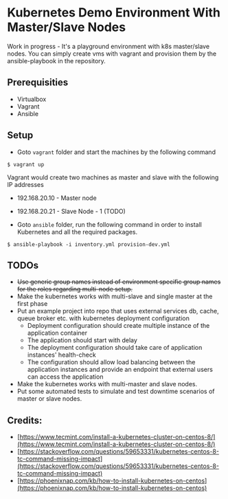 # Kubernetes Demo Environment With Master/Slave Nodes
Work in progress - It's a playground environment with k8s master/slave nodes. You can simply create vms with vagrant and provision them by the ansible-playbook in the repository.

## Prerequisities
* Virtualbox
* Vagrant
* Ansible

## Setup
* Goto `vagrant` folder and start the machines by the following command
```shell
$ vagrant up
```
Vagrant would create two machines as master and slave with the following IP addresses
* 192.168.20.10 - Master node
* 192.168.20.21	- Slave Node - 1 (TODO)

* Goto `ansible` folder, run the following command in order to install Kubernetes and all the required packages.
```shell
$ ansible-playbook -i inventory.yml provision-dev.yml
```

## TODOs
* ~~Use generic group names instead of environment specific group names for the roles regarding multi-node setup.~~
* Make the kubernetes works with multi-slave and single master at the first phase
* Put an example project into repo that uses external services db, cache, queue broker etc. with kubernetes deployment configuration
	* Deployment configuration should create multiple instance of the application container
	* The application should start with delay
	* The deployment configuration should take care of application instances' health-check
	* The configuration should allow load balancing between the application instances and provide an endpoint that external users can access the application
* Make the kubernetes works with multi-master and slave nodes.
* Put some automated tests to simulate and test downtime scenarios of master or slave nodes.


## Credits:
* [https://www.tecmint.com/install-a-kubernetes-cluster-on-centos-8/](https://www.tecmint.com/install-a-kubernetes-cluster-on-centos-8/)
* [https://stackoverflow.com/questions/59653331/kubernetes-centos-8-tc-command-missing-impact](https://stackoverflow.com/questions/59653331/kubernetes-centos-8-tc-command-missing-impact)
* [https://phoenixnap.com/kb/how-to-install-kubernetes-on-centos](https://phoenixnap.com/kb/how-to-install-kubernetes-on-centos)